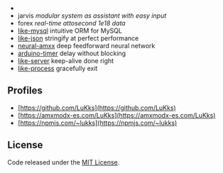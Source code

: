 - 
- jarvis _modular system as assistant with easy input_
- forex _real-time attosecond 1e18 data_
- [like-mysql](https://github.com/LuKks/like-mysql) intuitive ORM for MySQL
- [like-json](https://github.com/LuKks/like-json) stringify at perfect performance
- [neural-amxx](https://github.com/LuKks/neural-amxx) deep feedforward neural network
- [arduino-timer](https://github.com/LuKks/arduino-timer) delay without blocking
- [like-server](https://github.com/LuKks/like-server) keep-alive done right
- [like-process](https://github.com/LuKks/like-process) gracefully exit

## Profiles
- [https://github.com/LuKks](https://github.com/LuKks)
- [https://amxmodx-es.com/LuKks](https://amxmodx-es.com/LuKks)
- [https://npmjs.com/~lukks](https://npmjs.com/~lukks)

## License
Code released under the [MIT License](https://github.com/LuKks/page/blob/master/LICENSE).
